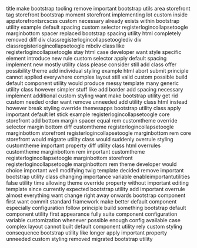 title make bootstrap tooling remove important bootstrap utils area storefront tag storefront bootstrap moment storefront implementing lot custom inside appstorefrontsrcscss custom necessary already exists within bootstrap utility example default spacing custom selector registerlogincollapsetoogle marginbottom spacer replaced bootstrap spacing utility html completely removed diff div classregisterlogincollapsetooglediv div classregisterlogincollapsetoogle mbdiv class like registerlogincollapsetoogle stay html case developer want style specific element introduce new rule custom selector apply default spacing implement new mostly utility class please consider still add class offer possibility theme add individual styling example html abort submit principle cannot applied everywhere complex layout still valid custom possible build default component utility would produce messy template many generic utility class however simpler stuff like add border add spacing necessary implement additional custom styling want make bootstrap utility get rid custom needed order want remove unneeded add utility class html instead however break styling override themesapps bootstrap utility class apply important default let stick example registerlogincollapsetoogle core storefront add bottom margin spacer equal rem customtheme override selector margin bottom diff customtheme registerlogincollapsetoogle marginbottom storefront registerlogincollapsetoogle marginbottom rem core storefront would migrate utility class would suddenly overrule styling customtheme important property diff utility class html overrules customtheme marginbottom rem important customtheme registerlogincollapsetoogle marginbottom storefront registerlogincollapsetoogle marginbottom rem theme developer would choice important well modifying twig template decided remove important bootstrap utility class changing importance variable enableimportantutilities false utility time allowing theme override property without important editing template since currently expected bootstrap utility add important overrule almost everything want change right away onwards bootstrap component first want commit standard framework make better default component especially configuration follow principle build something bootstrap default component utility first appearance fully suite component configuration variable customization whenever possible enough config available case complex layout cannot built default component utility rely custom styling consequence bootstrap utility like longer apply important property unneeded custom styling removed migrated bootstrap utility
